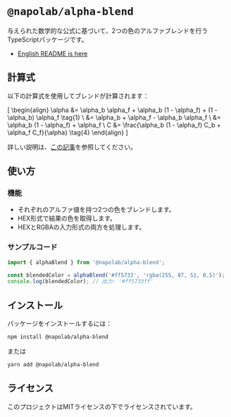 # `@napolab/alpha-blend`

与えられた数学的な公式に基づいて、2つの色のアルファブレンドを行うTypeScriptパッケージです。

- [English README is here](./README.md)

## 計算式

以下の計算式を使用してブレンドが計算されます：

\[
\begin{align}
\alpha &= \alpha_b \alpha_f + \alpha_b (1 - \alpha_f) + (1 - \alpha_b) \alpha_f \tag{1} \\
&= \alpha_b + \alpha_f - \alpha_b \alpha_f \\
&= \alpha_b (1 - \alpha_f) + \alpha_f \\
C &= \frac{\alpha_b (1 - \alpha_f) C_b + \alpha_f C_f}{\alpha} \tag{4}
\end{align}
\]

詳しい説明は、[この記事](https://qiita.com/kerupani129/items/4bf75d9f44a5b926df58#1-%E9%80%9A%E9%81%8E%E3%81%99%E3%82%8B%E8%89%B2%E3%81%AE%E5%89%B2%E5%90%88%E3%81%AB%E3%82%88%E3%82%8B%E8%AA%AC%E6%98%8E)を参照してください。

## 使い方

### 機能

- それぞれのアルファ値を持つ2つの色をブレンドします。
- HEX形式で結果の色を取得します。
- HEXとRGBAの入力形式の両方を処理します。

### サンプルコード

```ts
import { alphaBlend } from '@napolab/alpha-blend';

const blendedColor = alphaBlend('#ff5733', 'rgba(255, 87, 51, 0.5)');
console.log(blendedColor); // 出力: '#ff5733ff'
```

## インストール

パッケージをインストールするには：

```bash
npm install @napolab/alpha-blend
```

または

```bash
yarn add @napolab/alpha-blend
```

## ライセンス

このプロジェクトはMITライセンスの下でライセンスされています。
